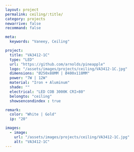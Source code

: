 ```yaml
---
layout: project
permalink: ceiling/:title/
category: projects
newarrive: false
recommand: false

meta:
  keywords: "Vaneey, Ceiling"

project:
  title: "VA3412-1C"
  type: "LED"
  url: "https://github.com/arnolds/pineapple"
  logo: "/assets/images/projects/ceiling/VA3412-1C.jpg"
  dimensions: "Ø250x88MM | Ø400x118MM"
  power: "7W | 12W"
  material: "Iron + Aluminum"
  shade: ""
  electrical: "LED COB 3000K CRI>80"
  belongto: "ceiling"
  showsencondindex : true

remark:
  color: "White | Gold"
  ip: "20"

images:
  - image:
    url: "/assets/images/projects/ceiling/VA3412-1C.jpg"
    alt: "VA3412-1C"
---
```

